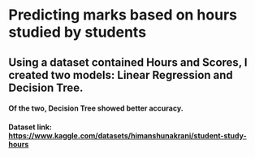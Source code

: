 # Predicting marks based on hours studied by students

##  Using a dataset contained Hours and Scores, I created two models: Linear Regression and Decision Tree.
#### Of the two, Decision Tree showed better accuracy.

#### Dataset link: https://www.kaggle.com/datasets/himanshunakrani/student-study-hours
